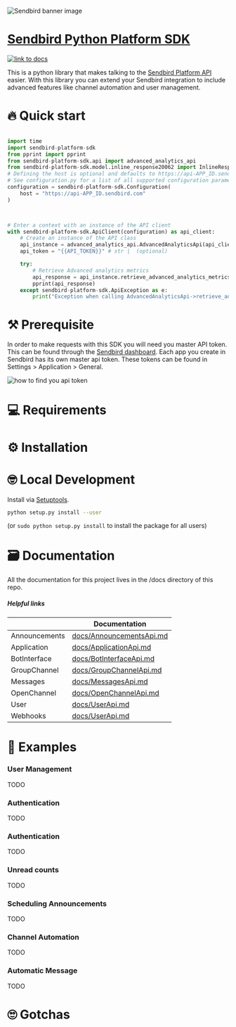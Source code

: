 ![Sendbird banner image](http://ww1.prweb.com/prfiles/2021/09/14/18371217/Sendbird_Logo_RGB_lg.png)

# [Sendbird Python Platform SDK](https://sendbird.com/docs/chat/v3/platform-api/getting-started/prepare-to-use-api)


[![link to docs](https://img.shields.io/badge/SDK-docs-green)](/docs)

This is a python library that makes talking to the [Sendbird Platform API](https://sendbird.com/docs/chat/v3/platform-api/getting-started/prepare-to-use-api) easier. With this library you can extend your Sendbird integration to include advanced features like channel automation and user management.

# 🔥 Quick start

```python

import time
import sendbird-platform-sdk
from pprint import pprint
from sendbird-platform-sdk.api import advanced_analytics_api
from sendbird-platform-sdk.model.inline_response20062 import InlineResponse20062
# Defining the host is optional and defaults to https://api-APP_ID.sendbird.com
# See configuration.py for a list of all supported configuration parameters.
configuration = sendbird-platform-sdk.Configuration(
    host = "https://api-APP_ID.sendbird.com"
)



# Enter a context with an instance of the API client
with sendbird-platform-sdk.ApiClient(configuration) as api_client:
    # Create an instance of the API class
    api_instance = advanced_analytics_api.AdvancedAnalyticsApi(api_client)
    api_token = "{{API_TOKEN}}" # str |  (optional)

    try:
        # Retrieve Advanced analytics metrics
        api_response = api_instance.retrieve_advanced_analytics_metrics(api_token=api_token)
        pprint(api_response)
    except sendbird-platform-sdk.ApiException as e:
        print("Exception when calling AdvancedAnalyticsApi->retrieve_advanced_analytics_metrics: %s\n" % e)
```

# ⚒️ Prerequisite
In order to make requests with this SDK you will need you master API token. This can be found through the [Sendbird dashboard](https://dashboard.sendbird.com/).  Each app you create in Sendbird has its own master api token. These tokens can be found in Settings > Application > General.

![how to find you api token](https://i.imgur.com/0YMKtpX.png)

# 💻 Requirements 


# ⚙️ Installation 


# 🤓 Local Development
Install via [Setuptools](http://pypi.python.org/pypi/setuptools).

```sh
python setup.py install --user
```
(or `sudo python setup.py install` to install the package for all users)


# 🗃️ Documentation 
All the documentation for this project lives in the /docs directory of this repo. 

##### Helpful links

|       | Documentation |
| ----------- | ----------- |
| Announcements   | [docs/AnnouncementsApi.md](docs/AnnouncementsApi.md)|
| Application | [docs/ApplicationApi.md](docs/ApplicationApi.md)  |
| BotInterface | [docs/BotInterfaceApi.md](docs/BotInterfaceApi.md)  |
| GroupChannel | [docs/GroupChannelApi.md](docs/GroupChannelApi.md)  |
| Messages | [docs/MessagesApi.md](docs/MessagesApi.md)  |
| OpenChannel | [docs/OpenChannelApi.md ](docs/OpenChannelApi.md)  |
| User | [docs/UserApi.md](docs/UserApi.md)  |
| Webhooks | [docs/UserApi.md](docs/WebhooksApi.md)  |


# 👀 Examples
### User Management 
TODO
### Authentication
TODO
### Authentication
TODO
### Unread counts
TODO
### Scheduling Announcements
TODO
### Channel Automation
TODO
### Automatic Message
TODO
 
# 🙄 Gotchas
